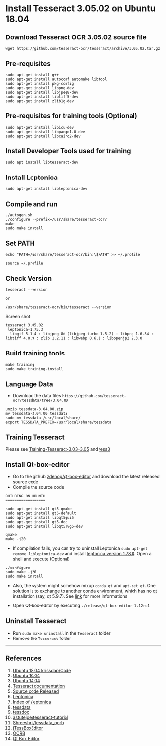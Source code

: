 # Install Tesseract 3.05.02 on Ubuntu 18.04


## Download Tesseract OCR 3.05.02 source file

```shell
wget https://github.com/tesseract-ocr/tesseract/archive/3.05.02.tar.gz
```

## Pre-requisites

```shell
sudo apt-get install g++
sudo apt-get install autoconf automake libtool
sudo apt-get install pkg-config
sudo apt-get install libpng-dev
sudo apt-get install libjpeg8-dev
sudo apt-get install libtiff5-dev
sudo apt-get install zlib1g-dev
```

## Pre-requisites for training tools (Optional)

```shell
sudo apt-get install libicu-dev
sudo apt-get install libpango1.0-dev
sudo apt-get install libcairo2-dev
```

## Install Developer Tools used for training

```shell
sudo apt install libtesseract-dev
```

## Install Leptonica

```shell
sudo apt-get install libleptonica-dev
```
## Compile and run

```shell
./autogen.sh
./configure --prefix=/usr/share/tesseract-ocr/
make
sudo make install
```

## Set PATH

```shell
echo "PATH=/usr/share/tesseract-ocr/bin:\$PATH" >> ~/.profile

source ~/.profile
```

## Check Version

```shell
tesseract --version

or

/usr/share/tesseract-ocr/bin/tesseract --version
```

Screen shot

```
tesseract 3.05.02
 leptonica-1.75.3
  libgif 5.1.4 : libjpeg 8d (libjpeg-turbo 1.5.2) : libpng 1.6.34 : libtiff 4.0.9 : zlib 1.2.11 : libwebp 0.6.1 : libopenjp2 2.3.0
```

## Build training tools

```shell
make training
sudo make training-install
```

## Language Data

- Download the data files `https://github.com/tesseract-ocr/tessdata/tree/3.04.00`

```shell
unzip tessdata-3.04.00.zip
mv tessdata-3.04.00 tessdata
sudo mv tessdata /usr/local/share/
export TESSDATA_PREFIX=/usr/local/share/tessdata
```

## Training Tesseract

Please see [Training-Tesseract-3.03–3.05](https://github.com/tesseract-ocr/tessdoc/blob/main/tess3/Training-Tesseract-3.03%E2%80%933.05.md) and [tess3](https://github.com/tesseract-ocr/tessdoc/tree/main/tess3)

## Install Qt-box-editor

- Go to the github [zdenop/qt-box-editor](https://github.com/zdenop/qt-box-editor) and download the latest released source code
- Compile the source code

```shell
BUILDING ON UBUNTU
==================

sudo apt-get install qt5-qmake
sudo apt-get install qt5-default
sudo apt-get install libqt5gui5
sudo apt-get install qt5-doc
sudo apt-get install libqt5svg5-dev

qmake
make -j20
```

- If compilation fails, you can try to uninstall Leptonica `sudo apt-get remove libleptonica-dev` and install [leptonica version 1.78.0](https://distfiles.macports.org/leptonica/). Open a shell and execute (Optional)

```shell
./configure
sudo make -j20
sudo make install
```

- Also, the system might somehow mixup `conda qt` and `apt-get qt`. One solution is to exchange to another conda environment, which has no qt installation (say, qt 5.9.7). See [link](https://github.com/zdenop/qt-box-editor/issues/77) for more informations

- Open Qt-box-editor by executing `./release/qt-box-editor-1.12rc1`

## Uninstall Tesseract

- Run `sudo make uninstall` in the `Tesseract` folder
- Remove the `Tesseract` folder

---

## References

1. [Ubuntu 18.04 krissdap/Code](https://gist.github.com/krissdap/d888a50a9212f5da3ce5e5c80c553831)
2. [Ubuntu 16.04](https://blog.csdn.net/u011807371/article/details/76178480)
3. [Ubuntu 14.04](https://medium.com/@lucas63/installing-tesseract-3-04-in-ubuntu-14-04-1dae8b748a32)
4. [Tesseract documentation](https://tesseract-ocr.github.io/tessdoc/Compiling.html#linux)
5. [Source code Released](https://github.com/tesseract-ocr/tesseract/releases)
6. [Leptonica](http://www.leptonica.org/)
7. [Index of /leptonica](https://distfiles.macports.org/leptonica/)
8. [tessdata](https://github.com/tesseract-ocr/tessdata/tree/3.04.00)
9. [tessdoc](https://github.com/tesseract-ocr/tessdoc)
10. [astutejoe/tesseract-tutorial](https://github.com/astutejoe/tesseract-tutorial)
11. [Shreeshrii/tessdata_ocrb](https://github.com/Shreeshrii/tessdata_ocrb)
12. [jTessBoxEditor](http://vietocr.sourceforge.net/training.html)
13. [OCRB](https://github.com/brendanjerwin/cold_steel_storage/blob/master/OCRB.ttf)
14. [Qt Box Editor](https://medium.com/quantrium-tech/training-tesseract-using-qt-box-editor-1c089ae3029)
